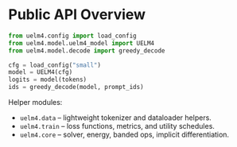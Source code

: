 # Public API Overview

```python
from uelm4.config import load_config
from uelm4.model.uelm4_model import UELM4
from uelm4.model.decode import greedy_decode

cfg = load_config("small")
model = UELM4(cfg)
logits = model(tokens)
ids = greedy_decode(model, prompt_ids)
```

Helper modules:

- `uelm4.data` – lightweight tokenizer and dataloader helpers.
- `uelm4.train` – loss functions, metrics, and utility schedules.
- `uelm4.core` – solver, energy, banded ops, implicit differentiation.
